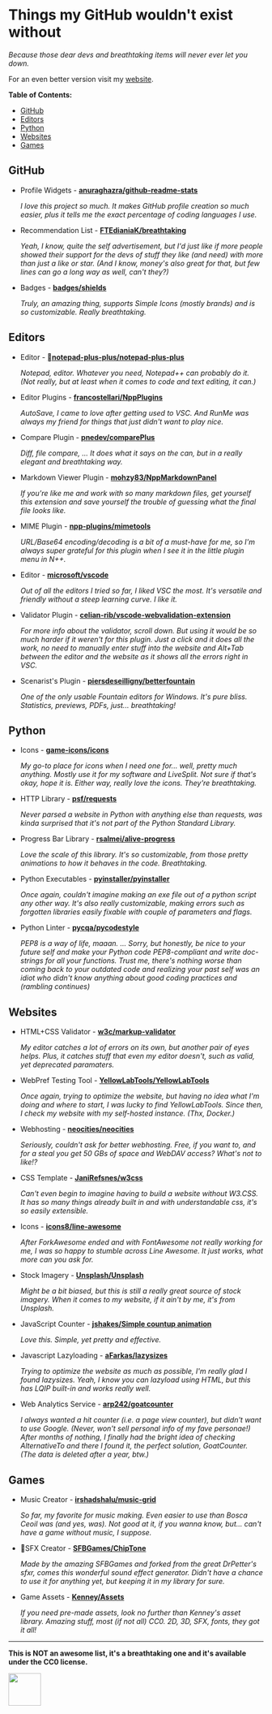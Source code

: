 # Things my GitHub wouldn't exist without

*Because those dear devs and breathtaking items will never ever let you down.*

For an even better version visit my [website](https://f-tek.neocities.org/items).

**Table of Contents:**

<!-- START doctoc generated TOC please keep comment here to allow auto update -->
<!-- DON'T EDIT THIS SECTION, INSTEAD RE-RUN doctoc TO UPDATE -->


- [GitHub](#github)
- [Editors](#editors)
- [Python](#python)
- [Websites](#websites)
- [Games](#games)

<!-- END doctoc generated TOC please keep comment here to allow auto update -->

## GitHub

- Profile Widgets - **[anuraghazra/github-readme-stats](https://github.com/anuraghazra/github-readme-stats)**

  *I love this project so much. It makes GitHub profile creation so much easier, plus it tells me the exact percentage of coding languages I use.*

- Recommendation List - **[FTEdianiaK/breathtaking](https://github.com/FTEdianiaK/breathtaking)**

  *Yeah, I know, quite the self advertisement, but I'd just like if more people showed their support for the devs of stuff they like (and need) with more than just a like or star. (And I know, money's also great for that, but few lines can go a long way as well, can't they?)*

- Badges - **[badges/shields](https://github.com/badges/shields)**

  *Truly, an amazing thing, supports Simple Icons (mostly brands) and is so customizable. Really breathtaking.*

## Editors

- Editor - **[notepad-plus-plus/notepad-plus-plus](https://github.com/notepad-plus-plus/notepad-plus-plus)**

  *Notepad, editor. Whatever you need, Notepad++ can probably do it. (Not really, but at least when it comes to code and text editing, it can.)*

- Editor Plugins - **[francostellari/NppPlugins](https://github.com/francostellari/NppPlugins)**

  *AutoSave, I came to love after getting used to VSC. And RunMe was always my friend for things that just didn't want to play nice.*

- Compare Plugin - **[pnedev/comparePlus](https://github.com/pnedev/comparePlus)**

  *Diff, file compare, ... It does what it says on the can, but in a really elegant and breathtaking way.*

- Markdown Viewer Plugin - **[mohzy83/NppMarkdownPanel](https://github.com/mohzy83/NppMarkdownPanel)**

  *If you're like me and work with so many markdown files, get yourself this extension and save yourself the trouble of guessing what the final file looks like.*

- MIME Plugin - **[npp-plugins/mimetools](https://github.com/npp-plugins/mimetools)**

  *URL/Base64 encoding/decoding is a bit of a must-have for me, so I'm always super grateful for this plugin when I see it in the little plugin menu in N++.*

- Editor - **[microsoft/vscode](https://github.com/microsoft/vscode)**

  *Out of all the editors I tried so far, I liked VSC the most. It's versatile and friendly without a steep learning curve. I like it.*

- Validator Plugin - **[celian-rib/vscode-webvalidation-extension](https://github.com/celian-rib/vscode-webvalidation-extension)**

  *For more info about the validator, scroll down. But using it would be so much harder if it weren't for this plugin. Just a click and it does all the work, no need to manually enter stuff into the website and Alt+Tab between the editor and the website as it shows all the errors right in VSC.*

- Scenarist's Plugin - **[piersdeseilligny/betterfountain](piersdeseilligny/betterfountain)**

  *One of the only usable Fountain editors for Windows. It's pure bliss. Statistics, previews, PDFs, just... breathtaking!*

## Python

- Icons - **[game-icons/icons](https://github.com/game-icons/icons)**

  *My go-to place for icons when I need one for... well, pretty much anything. Mostly use it for my software and LiveSplit. Not sure if that's okay, hope it is. Either way, really love the icons. They're breathtaking.*

- HTTP Library - **[psf/requests](https://github.com/psf/requests)**

  *Never parsed a website in Python with anything else than requests, was kinda surprised that it's not part of the Python Standard Library.*

- Progress Bar Library - **[rsalmei/alive-progress](https://github.com/rsalmei/alive-progress)**

  *Love the scale of this library. It's so customizable, from those pretty animations to how it behaves in the code. Breathtaking.*

- Python Executables - **[pyinstaller/pyinstaller](https://github.com/pyinstaller/pyinstaller)**

  *Once again, couldn't imagine making an exe file out of a python script any other way. It's also really customizable, making errors such as forgotten libraries easily fixable with couple of parameters and flags.*

- Python Linter - **[pycqa/pycodestyle](https://github.com/pycqa/pycodestyle)**

  *PEP8 is a way of life, maaan. ... Sorry, but honestly, be nice to your future self and make your Python code PEP8-compliant and write doc-strings for all your functions. Trust me, there's nothing worse than coming back to your outdated code and realizing your past self was an idiot who didn't know anything about good coding practices and (rambling continues)*

## Websites

- HTML+CSS Validator - **[w3c/markup-validator](https://github.com/w3c/markup-validator)**

  *My editor catches a lot of errors on its own, but another pair of eyes helps. Plus, it catches stuff that even my editor doesn't, such as valid, yet deprecated paramaters.*

- WebPref Testing Tool - **[YellowLabTools/YellowLabTools](https://github.com/YellowLabTools/YellowLabTools)**

  *Once again, trying to optimize the website, but having no idea what I'm doing and where to start, I was lucky to find YellowLabTools. Since then, I check my website with my self-hosted instance. (Thx, Docker.)*

- Webhosting - **[neocities/neocities](https://github.com/neocities/neocities)**

  *Seriously, couldn't ask for better webhosting. Free, if you want to, and for a steal you get 50 GBs of space and WebDAV access? What's not to like!?*

- CSS Template - **[JaniRefsnes/w3css](https://github.com/JaniRefsnes/w3css)**

  *Can't even begin to imagine having to build a website without W3.CSS. It has so many things already built in and with understandable css, it's so easily extensible.*

- Icons - **[icons8/line-awesome](https://github.com/icons8/line-awesome)**

  *After ForkAwesome ended and with FontAwesome not really working for me, I was so happy to stumble across Line Awesome. It just works, what more can you ask for.*

- Stock Imagery - **[Unsplash/Unsplash](https://unsplash.com/)**

  *Might be a bit biased, but this is still a really great source of stock imagery. When it comes to my website, if it ain't by me, it's from Unsplash.*

- JavaScript Counter - **[jshakes/Simple countup animation](https://codepen.io/jshakes/pen/KKpjdYv)**

  *Love this. Simple, yet pretty and effective.*

- Javascript Lazyloading - **[aFarkas/lazysizes](https://github.com/aFarkas/lazysizes)**

  *Trying to optimize the website as much as possible, I'm really glad I found lazysizes. Yeah, I know you can lazyload using HTML, but this has LQIP built-in and works really well.*

- Web Analytics Service - **[arp242/goatcounter](https://github.com/arp242/goatcounter)**

  *I always wanted a hit counter (i.e. a page view counter), but didn't want to use Google. (Never, won't sell personal info of my fave personae!) After months of nothing, I finally had the bright idea of checking AlternativeTo and there I found it, the perfect solution, GoatCounter. (The data is deleted after a year, btw.)*

## Games

- Music Creator - **[irshadshalu/music-grid](https://github.com/irshadshalu/music-grid)**

  *So far, my favorite for music making. Even easier to use than Bosca Ceoil was (and yes, was). Not good at it, if you wanna know, but... can't have a game without music, I suppose.*

- SFX Creator - **[SFBGames/ChipTone](https://sfbgames.itch.io/chiptone)**

  *Made by the amazing SFBGames and forked from the great DrPetter's sfxr, comes this wonderful sound effect generator. Didn't have a chance to use it for anything yet, but keeping it in my library for sure.*

- Game Assets - **[Kenney/Assets](https://kenney.nl/assets)**

  *If you need pre-made assets, look no further than Kenney's asset library. Amazing stuff, most (if not all) CC0. 2D, 3D, SFX, fonts, they got it all!*

---

**This is NOT an awesome list, it's a breathtaking one and it's available under the CC0 license.**

<a href="https://github.com/FTEdianiaK/breathtaking"><img style="height:64px;" src="https://img.shields.io/badge/breathtaking-332E00?style=flat&label=%F0%9F%A4%A9&labelColor=ffeb3b"></a>
